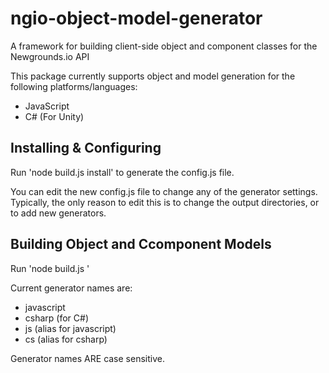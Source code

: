 # ngio-object-model-generator
A framework for building client-side object and component classes for the Newgrounds.io API

This package currently supports object and model generation for the following platforms/languages:

* JavaScript
* C# (For Unity)

## Installing & Configuring ##

Run 'node build.js install' to generate the config.js file.

You can edit the new config.js file to change any of the generator settings.  Typically, the only reason to edit this is to change the output directories, or to add new generators.

## Building Object and Ccomponent Models ##

Run 'node build.js <generatorname>'

Current generator names are:

 * javascript
 * csharp (for C#)
 * js (alias for javascript)
 * cs (alias for csharp)
 
Generator names ARE case sensitive.
